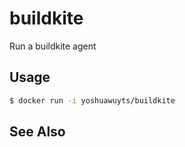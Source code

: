 # buildkite
Run a buildkite agent

## Usage
```sh
$ docker run -i yoshuawuyts/buildkite
```

## See Also
